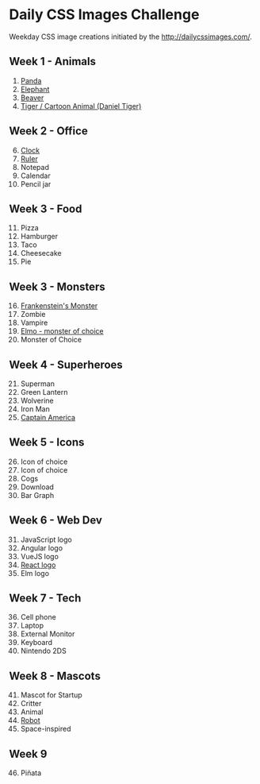 # Daily CSS Images Challenge

Weekday CSS image creations initiated by the http://dailycssimages.com/.

## Week 1 - Animals
1. [Panda](http://codepen.io/digilou/pen/BpQNBZ)
2. [Elephant](http://codepen.io/digilou/pen/QdGQvr)
3. [Beaver](http://codepen.io/digilou/pen/pRRNVO)
4. [Tiger / Cartoon Animal (Daniel Tiger)](http://codepen.io/digilou/pen/ygMMmX)

## Week 2 - Office
6. [Clock](http://codepen.io/digilou/pen/YNQEOW)
7. [Ruler](http://codepen.io/digilou/pen/Kavzzp)
8. Notepad
9. Calendar
10. Pencil jar

## Week 3 - Food
11. Pizza
12. Hamburger
13. Taco
14. Cheesecake
15. Pie

## Week 3 - Monsters
16. [Frankenstein's Monster](http://codepen.io/digilou/pen/GrBqqq)
17. Zombie
18. Vampire
19. [Elmo - monster of choice](http://codepen.io/digilou/pen/xgQLwB)
20. Monster of Choice

## Week 4 - Superheroes
21. Superman
22. Green Lantern
23. Wolverine
24. Iron Man
25. [Captain America](http://codepen.io/digilou/pen/NdVgVE/)

## Week 5 - Icons
26. Icon of choice
27. Icon of choice
28. Cogs
29. Download
30. Bar Graph

## Week 6 - Web Dev
31. JavaScript logo
32. Angular logo
33. VueJS logo
34. [React logo](http://codepen.io/digilou/full/qrZaVp/)
35. Elm logo

## Week 7 - Tech
36. Cell phone
37. Laptop
38. External Monitor
39. Keyboard
40. Nintendo 2DS

## Week 8 - Mascots
41. Mascot for Startup
42. Critter
43. Animal
44. [Robot](http://codepen.io/digilou/full/XMzKNO/)
45. Space-inspired

## Week 9
46. Piñata
